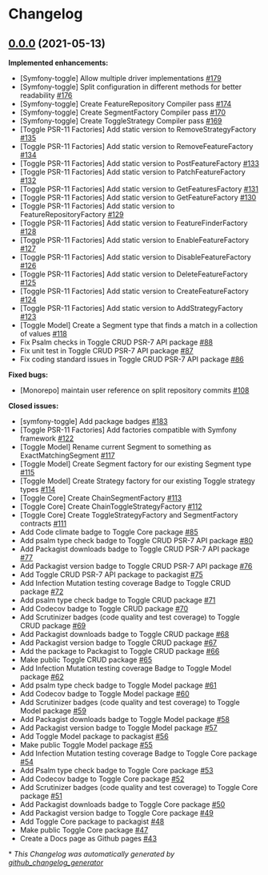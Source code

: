 # Changelog

## [0.0.0](https://github.com/pheature-flags/pheature-flags/tree/0.0.0) (2021-05-13)

**Implemented enhancements:**

- \[Symfony-toggle\] Allow multiple driver implementations [\#179](https://github.com/pheature-flags/pheature-flags/issues/179)
- \[Symfony-toggle\] Split configuration in different methods for better readability [\#176](https://github.com/pheature-flags/pheature-flags/issues/176)
- \[Symfony-toggle\] Create FeatureRepository Compiler pass [\#174](https://github.com/pheature-flags/pheature-flags/issues/174)
- \[Symfony-toggle\] Create SegmentFactory Compiler pass [\#170](https://github.com/pheature-flags/pheature-flags/issues/170)
- \[Symfony-toggle\] Create ToggleStrategy Compiler pass [\#169](https://github.com/pheature-flags/pheature-flags/issues/169)
- \[Toggle PSR-11 Factories\] Add static version to RemoveStrategyFactory [\#135](https://github.com/pheature-flags/pheature-flags/issues/135)
- \[Toggle PSR-11 Factories\] Add static version to RemoveFeatureFactory  [\#134](https://github.com/pheature-flags/pheature-flags/issues/134)
- \[Toggle PSR-11 Factories\] Add static version to PostFeatureFactory [\#133](https://github.com/pheature-flags/pheature-flags/issues/133)
- \[Toggle PSR-11 Factories\] Add static version to PatchFeatureFactory [\#132](https://github.com/pheature-flags/pheature-flags/issues/132)
- \[Toggle PSR-11 Factories\] Add static version to GetFeaturesFactory [\#131](https://github.com/pheature-flags/pheature-flags/issues/131)
- \[Toggle PSR-11 Factories\] Add static version to GetFeatureFactory [\#130](https://github.com/pheature-flags/pheature-flags/issues/130)
- \[Toggle PSR-11 Factories\] Add static version to FeatureRepositoryFactory [\#129](https://github.com/pheature-flags/pheature-flags/issues/129)
- \[Toggle PSR-11 Factories\] Add static version to FeatureFinderFactory [\#128](https://github.com/pheature-flags/pheature-flags/issues/128)
- \[Toggle PSR-11 Factories\] Add static version to EnableFeatureFactory [\#127](https://github.com/pheature-flags/pheature-flags/issues/127)
- \[Toggle PSR-11 Factories\] Add static version to DisableFeatureFactory [\#126](https://github.com/pheature-flags/pheature-flags/issues/126)
- \[Toggle PSR-11 Factories\] Add static version to DeleteFeatureFactory [\#125](https://github.com/pheature-flags/pheature-flags/issues/125)
- \[Toggle PSR-11 Factories\] Add static version to CreateFeatureFactory [\#124](https://github.com/pheature-flags/pheature-flags/issues/124)
- \[Toggle PSR-11 Factories\] Add static version to AddStrategyFactory [\#123](https://github.com/pheature-flags/pheature-flags/issues/123)
- \[Toggle Model\] Create a Segment type that finds a match in a collection of values [\#118](https://github.com/pheature-flags/pheature-flags/issues/118)
- Fix Psalm checks in Toggle CRUD PSR-7 API package [\#88](https://github.com/pheature-flags/pheature-flags/issues/88)
- Fix unit test in Toggle CRUD PSR-7 API package [\#87](https://github.com/pheature-flags/pheature-flags/issues/87)
- Fix coding standard issues in Toggle CRUD PSR-7 API package [\#86](https://github.com/pheature-flags/pheature-flags/issues/86)

**Fixed bugs:**

- \[Monorepo\] maintain user reference on split repository commits [\#108](https://github.com/pheature-flags/pheature-flags/issues/108)

**Closed issues:**

- \[symfony-toggle\] Add package badges [\#183](https://github.com/pheature-flags/pheature-flags/issues/183)
- \[Toggle PSR-11 Factories\] Add factories compatible with Symfony framework [\#122](https://github.com/pheature-flags/pheature-flags/issues/122)
- \[Toggle Model\] Rename current Segment to something as ExactMatchingSegment  [\#117](https://github.com/pheature-flags/pheature-flags/issues/117)
- \[Toggle Model\] Create Segment factory for our existing Segment type [\#115](https://github.com/pheature-flags/pheature-flags/issues/115)
- \[Toggle Model\] Create Strategy factory for our existing Toggle strategy types  [\#114](https://github.com/pheature-flags/pheature-flags/issues/114)
- \[Toggle Core\] Create ChainSegmentFactory  [\#113](https://github.com/pheature-flags/pheature-flags/issues/113)
- \[Toggle Core\] Create ChainToggleStrategyFactory [\#112](https://github.com/pheature-flags/pheature-flags/issues/112)
- \[Toggle Core\] Create ToggleStrategyFactory and SegmentFactory contracts [\#111](https://github.com/pheature-flags/pheature-flags/issues/111)
- Add Code climate badge to Toggle Core package [\#85](https://github.com/pheature-flags/pheature-flags/issues/85)
- Add psalm type check badge to Toggle CRUD PSR-7 API package [\#80](https://github.com/pheature-flags/pheature-flags/issues/80)
- Add Packagist downloads badge to Toggle CRUD PSR-7 API package [\#77](https://github.com/pheature-flags/pheature-flags/issues/77)
- Add Packagist version badge to Toggle CRUD PSR-7 API package [\#76](https://github.com/pheature-flags/pheature-flags/issues/76)
- Add Toggle CRUD PSR-7 API package to packagist  [\#75](https://github.com/pheature-flags/pheature-flags/issues/75)
- Add Infection Mutation testing coverage Badge to Toggle CRUD package [\#72](https://github.com/pheature-flags/pheature-flags/issues/72)
- Add psalm type check badge to Toggle CRUD package [\#71](https://github.com/pheature-flags/pheature-flags/issues/71)
- Add Codecov badge to Toggle CRUD package [\#70](https://github.com/pheature-flags/pheature-flags/issues/70)
- Add Scrutinizer badges \(code quality and test coverage\) to Toggle CRUD package [\#69](https://github.com/pheature-flags/pheature-flags/issues/69)
- Add Packagist downloads badge to Toggle CRUD package [\#68](https://github.com/pheature-flags/pheature-flags/issues/68)
- Add Packagist version badge to Toggle CRUD package [\#67](https://github.com/pheature-flags/pheature-flags/issues/67)
- Add the package to Packagist to Toggle CRUD package [\#66](https://github.com/pheature-flags/pheature-flags/issues/66)
- Make public Toggle CRUD package [\#65](https://github.com/pheature-flags/pheature-flags/issues/65)
- Add Infection Mutation testing coverage Badge to Toggle Model package [\#62](https://github.com/pheature-flags/pheature-flags/issues/62)
- Add psalm type check badge to Toggle Model package [\#61](https://github.com/pheature-flags/pheature-flags/issues/61)
- Add Codecov badge to Toggle Model package [\#60](https://github.com/pheature-flags/pheature-flags/issues/60)
- Add Scrutinizer badges \(code quality and test coverage\) to Toggle Model package [\#59](https://github.com/pheature-flags/pheature-flags/issues/59)
- Add Packagist downloads badge to Toggle Model package [\#58](https://github.com/pheature-flags/pheature-flags/issues/58)
- Add Packagist version badge to Toggle Model package [\#57](https://github.com/pheature-flags/pheature-flags/issues/57)
- Add Toggle Model package to packagist [\#56](https://github.com/pheature-flags/pheature-flags/issues/56)
- Make public Toggle Model package [\#55](https://github.com/pheature-flags/pheature-flags/issues/55)
- Add Infection Mutation testing coverage Badge to Toggle Core package [\#54](https://github.com/pheature-flags/pheature-flags/issues/54)
- Add Psalm type check badge to Toggle Core package [\#53](https://github.com/pheature-flags/pheature-flags/issues/53)
- Add Codecov badge to Toggle Core package [\#52](https://github.com/pheature-flags/pheature-flags/issues/52)
- Add Scrutinizer badges \(code quality and test coverage\) to Toggle Core package [\#51](https://github.com/pheature-flags/pheature-flags/issues/51)
- Add Packagist downloads badge to Toggle Core package [\#50](https://github.com/pheature-flags/pheature-flags/issues/50)
- Add Packagist version badge to Toggle Core package [\#49](https://github.com/pheature-flags/pheature-flags/issues/49)
- Add Toggle Core package to packagist [\#48](https://github.com/pheature-flags/pheature-flags/issues/48)
- Make public Toggle Core package [\#47](https://github.com/pheature-flags/pheature-flags/issues/47)
- Create a Docs page as Github pages [\#43](https://github.com/pheature-flags/pheature-flags/issues/43)



\* *This Changelog was automatically generated by [github_changelog_generator](https://github.com/github-changelog-generator/github-changelog-generator)*
